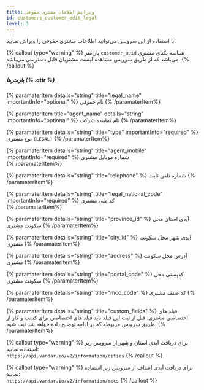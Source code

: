 ```yaml
---
title: ویرایش اطلاعات مشتری حقوقی 
id: customers_customer_edit_legal
level: 3
---
```


با استفاده از این سرویس می‌توانید اطلاعات مشتری حقوقی را ویراش نمایید.


{% callout type="warning" %}
پارامتر `customer_uuid` شناسه یکتای مشتری می‌باشد که از طریق سرویس مشاهده لیست مشتریان قابل دسترسی می‌باشد.
{% /callout %}

##### پارمترها {% .attr %}

 {% paramaterItem details="string" title="legal_name" importantInfo="optional" %}
 نام حقوقی 
  {% /paramaterItem%}

 {% paramaterItem title="agent_name" details="string" importantInfo="optional" %}
نام نماینده شرکت 
  {% /paramaterItem%}

 {% paramaterItem details="string" title="type" importantInfo="required" %}
  نوع مشتری ` (LEGAL) `
  {% /paramaterItem%}

 {% paramaterItem details="string" title="agent_mobile"  importantInfo="required" %}
  شماره موبایل مشتری  
  {% /paramaterItem%}

 {% paramaterItem details="string" title="telephone" %}
 شماره تلفن ثابت
  {% /paramaterItem%}

 {% paramaterItem details="string" title="legal_national_code"  importantInfo="required" %}
کد ملی مشتری  
  {% /paramaterItem%}

 {% paramaterItem details="string" title="province_id" %}
 آیدی استان محل سکونت مشتری
  {% /paramaterItem%}

 {% paramaterItem details="string" title="city_id" %}
 آیدی شهر محل سکونت مشتری
  {% /paramaterItem%}

 {% paramaterItem details="string" title="address" %}
 آدرس محل سکونت مشتری
  {% /paramaterItem%}
  
 {% paramaterItem details="string" title="postal_code" %}
 کدپستی محل سکونت مشتری
  {% /paramaterItem%}
  
 {% paramaterItem details="string" title="mcc_code" %}
 کد صنف مشتری
  {% /paramaterItem%}
  
 {% paramaterItem details="string" title="custom_fields" %}
 فیلد های اختصاصی مشتری. قبل از ثبت این فیلد باید فیلد های اختصاصی برای کسب و کار از طریق سرویس مربوطه که در ادامه توضیح داده خواهد شد ثبت شود.
  {% /paramaterItem%}

{% callout type="warning" %}
برای دریافت آیدی استان و شهر از سرویس زیر استفاده نمایید:\
`https://api.vandar.io/v2/information/cities`
{% /callout %}

{% callout type="warning" %}
برای دریافت آیدی اصناف از سرویس زیر استفاده نمایید:\
`https://api.vandar.io/v2/information/mccs`
{% /callout %}